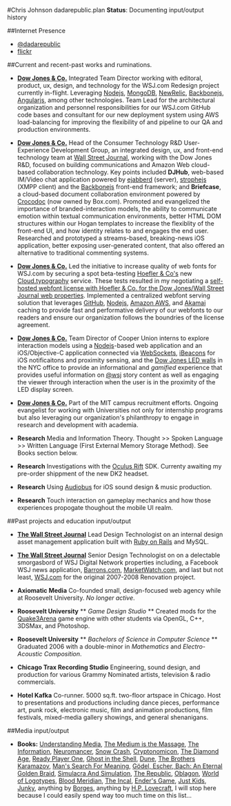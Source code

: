 #Chris Johnson dadarepublic.plan
**Status**: Documenting input/output history

##Internet Presence
* [@dadarepublic](http://twitter.com/dadarepublic)
* [flickr](http://flickr.com/whiskeyjar)

##Current and recent-past works and ruminations.

* [**Dow Jones & Co.**](http//:dj.com) Integrated Team Director working with editoral, product, ux, design, and technology for the WSJ.com Redesign project currently in-flight.  Leveraging [Nodejs](http://nodejs.org/), [MongoDB](http://www.mongodb.org), [NewRelic](http://newrelic.com), [Backbonejs](http://backbonejs.org), [Angularjs](https://angularjs.org), among other technologies. Team Lead for the architectural organization and personnel responsibilities for our WSJ.com GitHub code bases and consultant for our new deployment system using AWS load-balancing for improving the flexibility of and pipeline to our QA and production environments.         

* [**Dow Jones & Co.**](http//:dj.com) Head of the Consumer Technology R&D User-Experience Development Group, an integrated design, ux, and front-end technology team at [Wall Street Journal](http://wsj.com), working with the Dow Jones R&D, focused on building communications and Amazon Web cloud-based collaboration technology. Key points included **DJHub**, web-based IM/Video chat application powered by [ejabberd](http://www.ejabberd.im) (server), [strophejs](https://github.com/strophe/strophejs) (XMPP client) and the [Backbonejs](http://backbonejs.org) front-end framework; and **Briefcase**, a cloud-based document collaboration environment powered by [Crocodoc](https://crocodoc.com) (now owned by Box.com).  Promoted and evangelized the importance of branded-interaction models, the ability to communicate emotion within textual communication environments, better HTML DOM structures within our Hogan templates to increase the flexiblity of the front-end UI, and how identity relates to and engages the end user. Researched and prototyped a streams-based, breaking-news iOS application, better exposing user-generated content, that also offered an alternative to traditional commenting systems.  

* [**Dow Jones & Co.**](http//:dj.com) Led the initiative to increase quality of web fonts for WSJ.com by securing a spot beta-testing [Hoefler & Co's](http://www.typography.com) new [Cloud.typography](http://www.typography.com/cloud/welcome/) service. These tests resulted in my negotiating a [self-hosted webfont license with Hoefler & Co. for the Dow Jones/Wall Street Journal web properties](http://www.typography.com/blog/thank-you). Implemented a centralized webfont serving solution that leverages [GitHub](http://github.com), [Nodejs](http://nodejs.org/), [Amazon AWS](http://aws.amazon.com), and [Akamai](http://www.akamai.com) caching to provide fast and performative delivery of our webfonts to our readers and ensure our organization follows the boundries of the license agreement.

* [**Dow Jones & Co.**](http//:dj.com) Team Director of Cooper Union interns to explore interaction models using a [Nodejs](http://nodejs.org/)-based web application and an iOS/Objective-C application connected via [WebSockets](http://en.wikipedia.org/wiki/Websocket), [iBeacons](http://en.wikipedia.org/wiki/IBeacon) for iOS notificaitons and proximity sensing, and the [Dow Jones LED walls](https://segd.org/dow-joneswall-street-journal-headquarters-environmental-graphics) in the NYC office to provide an informational and *gamified* experience that provides useful information on [@wsj](https://twitter.com/WSJ) story content as well as engaging the viewer through interaction when the user is in the proximity of the LED display screen.

* [**Dow Jones & Co.**](http//:dj.com) Part of the MIT campus recruitment efforts.  Ongoing evangelist for working with Universities not only for internship programs but also leveraging our organization's philanthropy to engage in research and development with academia. 

* **Research** Media and Information Theory. Thought >> Spoken Language >> Written Language (First External Memory Storage Method). See Books section below.   

* **Research** Investigations with the [Oculus Rift](http://www.oculusvr.com) SDK.  Currenty awaiting my pre-order shippment of the new DK2 headset.

* **Research** Using [Audiobus](https://itunes.apple.com/us/app/audiobus/id558513570?mt=8) for iOS sound design & music production.

* **Research** Touch interaction on gameplay mechanics and how those experiences propogate thoughout the mobile UI realm.    


##Past projects and education input/output

* [**The Wall Street Journal**](http//:wsj.com) Lead Design Technologist on an internal design asset management application built with [Ruby on Rails](http://rubyonrails.org/) and MySQL.

* [**The Wall Street Journal**](http//:wsj.com) Senior Design Technologist on on a delectable smorgasbord of WSJ Digital Network properties including, a Facebook WSJ news application, [Barrons.com](http://barrons.com), [MarketWatch.com](http://marketwatch.com), and last but not least, [WSJ.com](http://wsj.com) for the original 2007-2008 Renovation project.

* **Axiomatic Media** Co-founded small, design-focused web agency while at Roosevelt University. *No longer active*.

* **Roosevelt University** ** *Game Design Studio* ** Created mods for the [Quake3Arena](https://github.com/id-Software/Quake-III-Arena) game engine with other students via OpenGL, C++, 3DSMax, and Photoshop.

* **Roosevelt University** ** *Bachelors of Science in Computer Science* ** Graduated 2006 with a double-minor in *Mathematics* and *Electro-Acoustic Composition*.  

* **Chicago Trax Recording Studio** Engineering, sound design, and production for various Grammy Nominated artists, television & radio commercials.

* **Hotel Kafka** Co-runner. 5000 sq.ft. two-floor artspace in Chicago.  Host to presentations and productions including dance pieces, performance art, punk rock, electronic music, film and animation productions, film festivals, mixed-media gallery showings, and general shenanigans.

##Media input/output

* **Books:** [Understanding Media](http://www.amazon.com/Understanding-Media-Extensions-Marshall-McLuhan-ebook/dp/B00DIEZI7U/), [The Medium is the Massage](http://www.amazon.com/The-Medium-Massage-Marshall-McLuhan/dp/1584230703/), [The Information](http://www.amazon.com/Information-History-Theory-Flood/dp/1400096235/), [Neuromancer](http://www.amazon.com/Neuromancer-William-Gibson/dp/0441569595/), [Snow Crash](http://www.amazon.com/Snow-Crash-Bantam-Spectra-Book/dp/0553380958/), [Cryptonomicon](http://www.amazon.com/Cryptonomicon-Neal-Stephenson/dp/0060512806/), [The Diamond Age](http://www.amazon.com/The-Diamond-Age-Illustrated-Spectra/dp/0553380966/), [Ready Player One](http://www.amazon.com/Ready-Player-One-A-Novel/dp/0307887448/), [Ghost in the Shell](http://www.amazon.com/Ghost-Shell-Dark-Horse-Comics/dp/1569710813/), [Dune](http://www.amazon.com/Dune-Frank-Herbert/dp/0441172717/), [The Brothers Karamazov](http://www.amazon.com/Brothers-Karamazov-Dover-Thrift-Editions/dp/0486437914/), [Man's Search For Meaning](http://www.amazon.com/Mans-Search-Meaning-Viktor-Frankl/dp/080701429X/), [Gödel, Escher, Bach: An Eternal Golden Braid](http://www.amazon.com/Gödel-Escher-Bach-Eternal-Golden/dp/0465026567/), [Simulacra And Simulation](http://www.amazon.com/Simulacra-Simulation-Body-Theory-Materialism/dp/0472065211/), [The Republic](http://www.amazon.com/Republic-Dover-Thrift-Editions/dp/0486411214/), [Oblagon](http://www.amazon.com/Oblagon-Concepts-Syd-Mead/dp/4062015250/), [World of Logotypes](http://www.amazon.com/gp/product/0910158207/), [Blood Meridian](http://www.amazon.com/Blood-Meridian-Evening-Redness-West/dp/0679728759/), [The Incal](http://www.amazon.com/Incal-Alexandro-Jodorowsky/dp/1594650152/), [Ender's Game](http://www.amazon.com/Enders-Ender-Quintet-Orson-Scott/dp/0812550706/), [Just Kids](http://www.amazon.com/Just-Kids-Patti-Smith/dp/0060936223/), [Junky](http://www.amazon.com/Junky-Definitive-William-S-Burroughs/dp/0802120423/), anything by [Borges](http://www.amazon.com/s/ref=nb_sb_noss?url=search-alias%3Dstripbooks&field-keywords=jorge+lu%C3%ADs+borges), anything by [H.P. Lovecraft](http://www.amazon.com/s/ref=nb_sb_noss_1?url=search-alias%3Dstripbooks&field-keywords=hp+lovecraft&rh=n%3A283155%2Ck%3Ahp+lovecraft), I will stop here because I could easily spend way too much time on this list...

  

